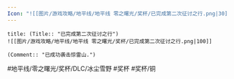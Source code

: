 ```yaml
---
Icon: "![[图片/游戏攻略/地平线/地平线 零之曙光/奖杯/已完成第二次征讨之行.png|30]]"
---
```

```ad-common-bronze-trophy
title: (Title:: "已完成第二次征讨之行")
![[图片/游戏攻略/地平线/地平线 零之曙光/奖杯/已完成第二次征讨之行.png|100]]

(Comment:: "已成功袭击惊雷山.")
```

#地平线/零之曙光/奖杯/DLC/冰尘雪野 #奖杯 #奖杯/铜
